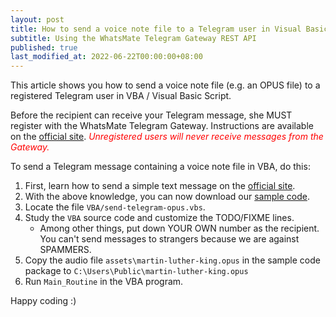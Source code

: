 ```yaml
---
layout: post
title: How to send a voice note file to a Telegram user in Visual Basic Script / VBA
subtitle: Using the WhatsMate Telegram Gateway REST API
published: true
last_modified_at: 2022-06-22T00:00:00+08:00
---
```



This article shows you how to send a voice note file (e.g. an OPUS file) to a registered Telegram user in VBA / Visual Basic Script.

Before the recipient can receive your Telegram message, she MUST register with the WhatsMate Telegram Gateway. Instructions are available on the [official site](https://www.whatsmate.net/telegram-gateway-api.html). <span style="color:red">*Unregistered users will never receive messages from the Gateway.*</span>


To send a Telegram message containing a voice note file in VBA, do this:

1. First, learn how to send a simple text message on the [official site](https://www.whatsmate.net/telegram-gateway-api.html).
2. With the above knowledge, you can now download our [sample code](https://github.com/whatsmate/telegram-demos/archive/master.zip).
3. Locate the file `VBA/send-telegram-opus.vbs`.  <script src="https://gist.github.com/whatsmate/420606fb6fb273ee82af10f6167e5ad9.js"></script>
4. Study the `VBA` source code and customize the TODO/FIXME lines.
   * Among other things, put down YOUR OWN number as the recipient. You can't send messages to strangers because we are against SPAMMERS.
5. Copy the audio file `assets\martin-luther-king.opus` in the sample code package to `C:\Users\Public\martin-luther-king.opus`
6. Run `Main_Routine` in the VBA program.


Happy coding :) 


<br>
<script async src="//pagead2.googlesyndication.com/pagead/js/adsbygoogle.js"></script>
<ins class="adsbygoogle"
     style="display:inline-block;width:728px;height:90px"
     data-ad-client="ca-pub-7383487179928477"
     data-ad-slot="6959057004"></ins>
<script>
(adsbygoogle = window.adsbygoogle || []).push({});
</script>
<br>

